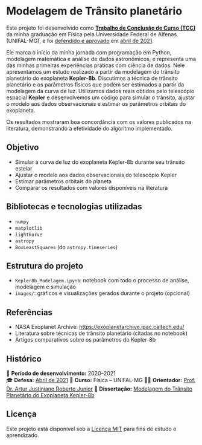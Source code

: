 # Modelagem de Trânsito planetário

Este projeto foi desenvolvido como [**Trabalho de Conclusão de Curso (TCC)**](https://www.google.com/url?sa=t&rct=j&q=&esrc=s&source=web&cd=&ved=2ahUKEwjawYuO--6NAxUGuJUCHaSYIucQFnoECBMQAQ&url=https%3A%2F%2Fwww.unifal-mg.edu.br%2Ffisica%2Fwp-content%2Fuploads%2Fsites%2F110%2F2022%2F10%2FTCC_Joao-Carlos-Pereira-Alves.pdf&usg=AOvVaw0pouHROqZMf-S_zJFthqI-&opi=89978449) da minha graduação em Física pela Universidade Federal de Alfenas (UNIFAL-MG), e foi [defendido e aprovado](https://www.unifal-mg.edu.br/fisica/wp-content/uploads/sites/110/2022/10/TCCApres_Joao-Carlos-Pereira-Alves.pdf) em [abril de 2021](https://www.unifal-mg.edu.br/fisica/2021-tcc-apresentados/).

Ele marca o início da minha jornada com programação em Python, modelagem matemática e análise de dados astronômicos, e representa uma das minhas primeiras experiências práticas com ciência de dados. Nele apresentamos um estudo realizado a partir da modelagem do trânsito planetário do exoplaneta **Kepler-8b**. Discutimos a técnica de trânsito planetário e os parâmetros físicos que podem ser estimados a partir da modelagem da curva de luz. Utilizamos dados reais obtidos pelo telescópio espacial **Kepler** e desenvolvemos um código para simular o trânsito, ajustar o modelo aos dados observacionais e estimar os parâmetros orbitais do exoplaneta.

Os resultados mostraram boa concordância com os valores publicados na literatura, demonstrando a efetividade do algoritmo implementado.

## Objetivo
- Simular a curva de luz do exoplaneta Kepler-8b durante seu trânsito estelar
- Ajustar o modelo aos dados observacionais do telescópio Kepler
- Estimar parâmetros orbitais do planeta
- Comparar os resultados com valores disponíveis na literatura

## Bibliotecas e tecnologias utilizadas
- `numpy`
- `matplotlib`
- `lightkurve`
- `astropy`
- `BoxLeastSquares` (do `astropy.timeseries`)

## Estrutura do projeto
- `Kepler8b_Modelagem.ipynb`: notebook com todo o processo de análise, modelagem e simulação
- `images/`: gráficos e visualizações gerados durante o projeto (opcional)

## Referências
- NASA Exoplanet Archive: https://exoplanetarchive.ipac.caltech.edu/
- Literatura sobre técnicas de trânsito planetário (citadas no notebook)
- Artigos comparativos sobre os parâmetros do Kepler-8b


## Histórico
📅 **Período de desenvolvimento:** 2020–2021  
🎓 **Defesa:** [Abril de 2021](https://www.unifal-mg.edu.br/fisica/2021-tcc-apresentados/)
🏫 **Curso:** Física – UNIFAL-MG
👨‍🏫 **Orientador:** [Prof. Dr. Artur Justiniano Roberto Junior](https://icamps.github.io/unifal-lattes/df/membro-6122155083160820.html)
📄 **Dissertação:** [Modelagem do Trânsito Planetário do Exoplaneta Kepler-8b](https://www.google.com/url?sa=t&rct=j&q=&esrc=s&source=web&cd=&ved=2ahUKEwjawYuO--6NAxUGuJUCHaSYIucQFnoECBMQAQ&url=https%3A%2F%2Fwww.unifal-mg.edu.br%2Ffisica%2Fwp-content%2Fuploads%2Fsites%2F110%2F2022%2F10%2FTCC_Joao-Carlos-Pereira-Alves.pdf&usg=AOvVaw0pouHROqZMf-S_zJFthqI-&opi=89978449)

## Licença
Este projeto está disponível sob a [Licença MIT](LICENSE) para fins de estudo e aprendizado.
